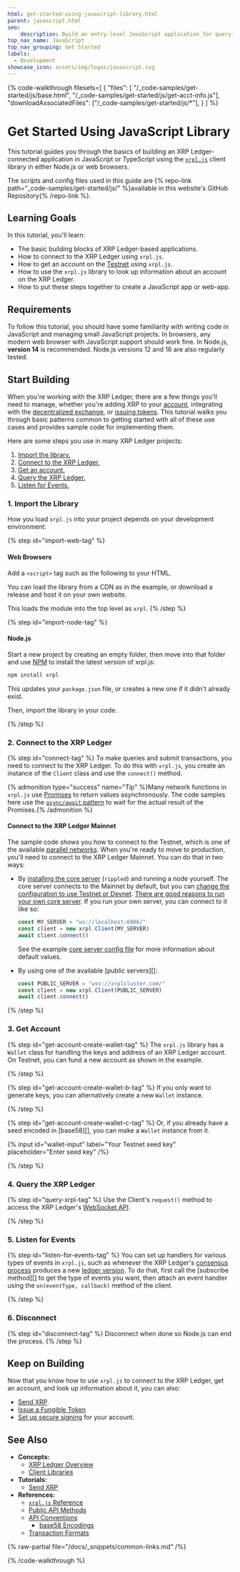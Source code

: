 ```yaml
---
html: get-started-using-javascript-library.html
parent: javascript.html
seo:
    description: Build an entry-level JavaScript application for querying the XRP Ledger.
top_nav_name: JavaScript
top_nav_grouping: Get Started
labels:
  - Development
showcase_icon: assets/img/logos/javascript.svg
---
```


{% code-walkthrough
  filesets=[
    { 
      "files": [ "/_code-samples/get-started/js/base.html", "/_code-samples/get-started/js/get-acct-info.js"],
      "downloadAssociatedFiles": ["/_code-samples/get-started/js/*"],
    }
  ]
%}

# Get Started Using JavaScript Library

This tutorial guides you through the basics of building an XRP Ledger-connected application in JavaScript or TypeScript using the [`xrpl.js`](https://github.com/XRPLF/xrpl.js/) client library in either Node.js or web browsers.

The scripts and config files used in this guide are {% repo-link path="_code-samples/get-started/js/" %}available in this website's GitHub Repository{% /repo-link %}.


## Learning Goals

In this tutorial, you'll learn:

* The basic building blocks of XRP Ledger-based applications.
* How to connect to the XRP Ledger using `xrpl.js`.
* How to get an account on the [Testnet](/resources/dev-tools/xrp-faucets) using `xrpl.js`.
* How to use the `xrpl.js` library to look up information about an account on the XRP Ledger.
* How to put these steps together to create a JavaScript app or web-app.


## Requirements

To follow this tutorial, you should have some familiarity with writing code in JavaScript and managing small JavaScript projects. In browsers, any modern web browser with JavaScript support should work fine. In Node.js, **version 14** is recommended. Node.js versions 12 and 16 are also regularly tested.


## Start Building

When you're working with the XRP Ledger, there are a few things you'll need to manage, whether you're adding XRP to your [account](../../../concepts/accounts/index.md), integrating with the [decentralized exchange](../../../concepts/tokens/decentralized-exchange/index.md), or [issuing tokens](../../../concepts/tokens/index.md). This tutorial walks you through basic patterns common to getting started with all of these use cases and provides sample code for implementing them.

Here are some steps you use in many XRP Ledger projects:

1. [Import the library.](#1-import-the-library)
1. [Connect to the XRP Ledger.](#2-connect-to-the-xrp-ledger)
1. [Get an account.](#3-get-account)
1. [Query the XRP Ledger.](#4-query-the-xrp-ledger)
1. [Listen for Events.](#5-listen-for-events)

### 1. Import the Library

How you load `xrpl.js` into your project depends on your development environment:

{% step id="import-web-tag" %}
#### Web Browsers

Add a `<script>` tag such as the following to your HTML.

<!-- ```html
<script src="https://unpkg.com/xrpl/build/xrpl-latest-min.js"></script>
``` -->

You can load the library from a CDN as in the example, or download a release and host it on your own website.

This loads the module into the top level as `xrpl`.
{% /step %}

{% step id="import-node-tag" %}
#### Node.js

Start a new project by creating an empty folder, then move into that folder and use [NPM](https://www.npmjs.com/) to install the latest version of xrpl.js:

```sh
npm install xrpl
```
This updates your `package.json` file, or creates a new one if it didn't already exist.

Then, import the library in your code.
<!-- ```js
const xrpl = require("xrpl")
``` -->
{% /step %}

### 2. Connect to the XRP Ledger

{% step id="connect-tag" %}
To make queries and submit transactions, you need to connect to the XRP Ledger. To do this with `xrpl.js`, you create an instance of the `Client` class and use the `connect()` method.

{% admonition type="success" name="Tip" %}Many network functions in `xrpl.js` use [Promises](https://developer.mozilla.org/en-US/docs/Web/JavaScript/Reference/Global_Objects/Promise) to return values asynchronously. The code samples here use the [`async/await` pattern](https://developer.mozilla.org/en-US/docs/Learn/JavaScript/Asynchronous/Async_await) to wait for the actual result of the Promises.{% /admonition %}

<!-- {% code-snippet file="/_code-samples/get-started/js/base.js" language="js" /%} -->

#### Connect to the XRP Ledger Mainnet

The sample code shows you how to connect to the Testnet, which is one of the available [parallel networks](../../../concepts/networks-and-servers/parallel-networks.md). When you're ready to move to production, you'll need to connect to the XRP Ledger Mainnet. You can do that in two ways:

* By [installing the core server](../../../infrastructure/installation/index.md) (`rippled`) and running a node yourself. The core server connects to the Mainnet by default, but you can [change the configuration to use Testnet or Devnet](../../../infrastructure/configuration/connect-your-rippled-to-the-xrp-test-net.md). [There are good reasons to run your own core server](../../../concepts/networks-and-servers/index.md#reasons-to-run-your-own-server). If you run your own server, you can connect to it like so:

    ```javascript
    const MY_SERVER = "ws://localhost:6006/"
    const client = new xrpl.Client(MY_SERVER)
    await client.connect()
    ```

    See the example [core server config file](https://github.com/XRPLF/rippled/blob/c0a0b79d2d483b318ce1d82e526bd53df83a4a2c/cfg/rippled-example.cfg#L1562) for more information about default values.

* By using one of the available [public servers][]:

    ```javascript
    const PUBLIC_SERVER = "wss://xrplcluster.com/"
    const client = new xrpl.Client(PUBLIC_SERVER)
    await client.connect()
    ```
{% /step %}

### 3. Get Account

{% step id="get-account-create-wallet-tag" %}
The `xrpl.js` library has a `Wallet` class for handling the keys and address of an XRP Ledger account. On Testnet, you can fund a new account as shown in the example.

<!-- {% code-snippet file="/_code-samples/get-started/js/get-acct-info.js" from="// Create a wallet" before="// Get info" language="js" /%} -->
{% /step %}

{% step id="get-account-create-wallet-b-tag" %}
If you only want to generate keys, you can alternatively create a new `Wallet` instance.

<!-- ```js
const test_wallet = xrpl.Wallet.generate()
``` -->
{% /step %}

{% step id="get-account-create-wallet-c-tag" %}
Or, if you already have a seed encoded in [base58][], you can make a `Wallet` instance from it.

{% input id="wallet-input" label="Your Testnet seed key" placeholder="Enter seed key" /%}

<!-- ```js
const test_wallet = xrpl.Wallet.fromSeed("sn3nxiW7v8KXzPzAqzyHXbSSKNuN9") // Test secret; don't use for real
``` -->
{% /step %}

### 4. Query the XRP Ledger

{% step id="query-xrpl-tag" %}
Use the Client's `request()` method to access the XRP Ledger's [WebSocket API](../../../references/http-websocket-apis/api-conventions/request-formatting.md).

<!-- {% code-snippet file="/_code-samples/get-started/js/get-acct-info.js" from="// Get info" before="// Listen to ledger close events" language="js" /%} -->
{% /step %}

### 5. Listen for Events

{% step id="listen-for-events-tag" %}
You can set up handlers for various types of events in `xrpl.js`, such as whenever the XRP Ledger's [consensus process](../../../concepts/consensus-protocol/index.md) produces a new [ledger version](../../../concepts/ledgers/index.md). To do that, first call the [subscribe method][] to get the type of events you want, then attach an event handler using the `on(eventType, callback)` method of the client.

<!-- {% code-snippet file="/_code-samples/get-started/js/get-acct-info.js" from="// Listen to ledger close events" before="// Disconnect when done" language="js" /%} -->
{% /step %}

### 6. Disconnect

{% step id="disconnect-tag" %}
Disconnect when done so Node.js can end the process.
{% /step %}

## Keep on Building

Now that you know how to use `xrpl.js` to connect to the XRP Ledger, get an account, and look up information about it, you can also:

* [Send XRP](../../how-tos/send-xrp.md).
* [Issue a Fungible Token](../../how-tos/use-tokens/issue-a-fungible-token.md)
* [Set up secure signing](../../../concepts/transactions/secure-signing.md) for your account.


## See Also

- **Concepts:**
    - [XRP Ledger Overview](/about/)
    - [Client Libraries](../../../references/client-libraries.md)
- **Tutorials:**
    - [Send XRP](../../how-tos/send-xrp.md)
- **References:**
    - [`xrpl.js` Reference](https://js.xrpl.org/)
    - [Public API Methods](../../../references/http-websocket-apis/public-api-methods/index.md)
    - [API Conventions](../../../references/http-websocket-apis/api-conventions/index.md)
        - [base58 Encodings](../../../references/protocol/data-types/base58-encodings.md)
    - [Transaction Formats](../../../references/protocol/transactions/index.md)

{% raw-partial file="/docs/_snippets/common-links.md" /%}

{% /code-walkthrough %}
